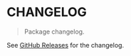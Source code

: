 # CHANGELOG

> Package changelog.

See [GitHub Releases](https://github.com/stdlib-js/stats-base-dists-lognormal-stdev/releases) for the changelog.
